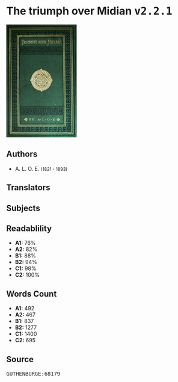 # The triumph over Midian <kbd>v2.2.1</kbd>

![](./cover.medium.jpg "")

## Authors


 - A. L. O. E. <small>(1821 - 1893)</small>

## Translators



## Subjects



## Readablility


 - **A1:** 76%
 - **A2:** 82%
 - **B1:** 88%
 - **B2:** 94%
 - **C1:** 98%
 - **C2:** 100%

## Words Count


 - **A1:** 492
 - **A2:** 467
 - **B1:** 837
 - **B2:** 1277
 - **C1:** 1400
 - **C2:** 695

## Source


<kbd>GUTHENBURGE:68179</kbd>
